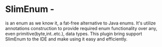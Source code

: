 # SlimEnum - 
is an enum as we know it, a fat-free alternative to Java enums. It's utilize annotations construction to provide required enum
      functionality over any, even primitive(byte,int..etc.), data types. This plugin bring support SlimEnum to the IDE and
      make using it easy and efficiently.
